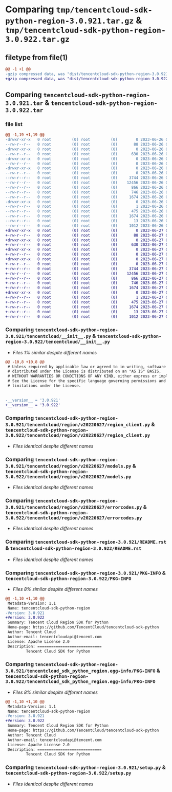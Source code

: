 # Comparing `tmp/tencentcloud-sdk-python-region-3.0.921.tar.gz` & `tmp/tencentcloud-sdk-python-region-3.0.922.tar.gz`

## filetype from file(1)

```diff
@@ -1 +1 @@
-gzip compressed data, was "dist/tencentcloud-sdk-python-region-3.0.921.tar", last modified: Mon Jun 26 00:30:40 2023, max compression
+gzip compressed data, was "dist/tencentcloud-sdk-python-region-3.0.922.tar", last modified: Tue Jun 27 00:31:01 2023, max compression
```

## Comparing `tencentcloud-sdk-python-region-3.0.921.tar` & `tencentcloud-sdk-python-region-3.0.922.tar`

### file list

```diff
@@ -1,19 +1,19 @@
-drwxr-xr-x   0 root         (0) root         (0)        0 2023-06-26 00:30:40.000000 tencentcloud-sdk-python-region-3.0.921/
--rw-r--r--   0 root         (0) root         (0)       88 2023-06-26 00:30:40.000000 tencentcloud-sdk-python-region-3.0.921/setup.cfg
-drwxr-xr-x   0 root         (0) root         (0)        0 2023-06-26 00:30:40.000000 tencentcloud-sdk-python-region-3.0.921/tencentcloud/
--rw-r--r--   0 root         (0) root         (0)      630 2023-06-26 00:30:40.000000 tencentcloud-sdk-python-region-3.0.921/tencentcloud/__init__.py
-drwxr-xr-x   0 root         (0) root         (0)        0 2023-06-26 00:30:40.000000 tencentcloud-sdk-python-region-3.0.921/tencentcloud/region/
--rw-r--r--   0 root         (0) root         (0)        0 2023-06-26 00:30:40.000000 tencentcloud-sdk-python-region-3.0.921/tencentcloud/region/__init__.py
-drwxr-xr-x   0 root         (0) root         (0)        0 2023-06-26 00:30:40.000000 tencentcloud-sdk-python-region-3.0.921/tencentcloud/region/v20220627/
--rw-r--r--   0 root         (0) root         (0)        0 2023-06-26 00:30:40.000000 tencentcloud-sdk-python-region-3.0.921/tencentcloud/region/v20220627/__init__.py
--rw-r--r--   0 root         (0) root         (0)     3744 2023-06-26 00:30:40.000000 tencentcloud-sdk-python-region-3.0.921/tencentcloud/region/v20220627/region_client.py
--rw-r--r--   0 root         (0) root         (0)    12456 2023-06-26 00:30:40.000000 tencentcloud-sdk-python-region-3.0.921/tencentcloud/region/v20220627/models.py
--rw-r--r--   0 root         (0) root         (0)      866 2023-06-26 00:30:40.000000 tencentcloud-sdk-python-region-3.0.921/tencentcloud/region/v20220627/errorcodes.py
--rw-r--r--   0 root         (0) root         (0)      746 2023-06-26 00:30:40.000000 tencentcloud-sdk-python-region-3.0.921/README.rst
--rw-r--r--   0 root         (0) root         (0)     1674 2023-06-26 00:30:40.000000 tencentcloud-sdk-python-region-3.0.921/PKG-INFO
-drwxr-xr-x   0 root         (0) root         (0)        0 2023-06-26 00:30:40.000000 tencentcloud-sdk-python-region-3.0.921/tencentcloud_sdk_python_region.egg-info/
--rw-r--r--   0 root         (0) root         (0)        1 2023-06-26 00:30:40.000000 tencentcloud-sdk-python-region-3.0.921/tencentcloud_sdk_python_region.egg-info/dependency_links.txt
--rw-r--r--   0 root         (0) root         (0)      475 2023-06-26 00:30:40.000000 tencentcloud-sdk-python-region-3.0.921/tencentcloud_sdk_python_region.egg-info/SOURCES.txt
--rw-r--r--   0 root         (0) root         (0)     1674 2023-06-26 00:30:40.000000 tencentcloud-sdk-python-region-3.0.921/tencentcloud_sdk_python_region.egg-info/PKG-INFO
--rw-r--r--   0 root         (0) root         (0)       13 2023-06-26 00:30:40.000000 tencentcloud-sdk-python-region-3.0.921/tencentcloud_sdk_python_region.egg-info/top_level.txt
--rw-r--r--   0 root         (0) root         (0)     1012 2023-06-26 00:30:40.000000 tencentcloud-sdk-python-region-3.0.921/setup.py
+drwxr-xr-x   0 root         (0) root         (0)        0 2023-06-27 00:31:01.000000 tencentcloud-sdk-python-region-3.0.922/
+-rw-r--r--   0 root         (0) root         (0)       88 2023-06-27 00:31:01.000000 tencentcloud-sdk-python-region-3.0.922/setup.cfg
+drwxr-xr-x   0 root         (0) root         (0)        0 2023-06-27 00:31:01.000000 tencentcloud-sdk-python-region-3.0.922/tencentcloud/
+-rw-r--r--   0 root         (0) root         (0)      630 2023-06-27 00:31:01.000000 tencentcloud-sdk-python-region-3.0.922/tencentcloud/__init__.py
+drwxr-xr-x   0 root         (0) root         (0)        0 2023-06-27 00:31:01.000000 tencentcloud-sdk-python-region-3.0.922/tencentcloud/region/
+-rw-r--r--   0 root         (0) root         (0)        0 2023-06-27 00:31:01.000000 tencentcloud-sdk-python-region-3.0.922/tencentcloud/region/__init__.py
+drwxr-xr-x   0 root         (0) root         (0)        0 2023-06-27 00:31:01.000000 tencentcloud-sdk-python-region-3.0.922/tencentcloud/region/v20220627/
+-rw-r--r--   0 root         (0) root         (0)        0 2023-06-27 00:31:01.000000 tencentcloud-sdk-python-region-3.0.922/tencentcloud/region/v20220627/__init__.py
+-rw-r--r--   0 root         (0) root         (0)     3744 2023-06-27 00:31:01.000000 tencentcloud-sdk-python-region-3.0.922/tencentcloud/region/v20220627/region_client.py
+-rw-r--r--   0 root         (0) root         (0)    12456 2023-06-27 00:31:01.000000 tencentcloud-sdk-python-region-3.0.922/tencentcloud/region/v20220627/models.py
+-rw-r--r--   0 root         (0) root         (0)      866 2023-06-27 00:31:01.000000 tencentcloud-sdk-python-region-3.0.922/tencentcloud/region/v20220627/errorcodes.py
+-rw-r--r--   0 root         (0) root         (0)      746 2023-06-27 00:31:01.000000 tencentcloud-sdk-python-region-3.0.922/README.rst
+-rw-r--r--   0 root         (0) root         (0)     1674 2023-06-27 00:31:01.000000 tencentcloud-sdk-python-region-3.0.922/PKG-INFO
+drwxr-xr-x   0 root         (0) root         (0)        0 2023-06-27 00:31:01.000000 tencentcloud-sdk-python-region-3.0.922/tencentcloud_sdk_python_region.egg-info/
+-rw-r--r--   0 root         (0) root         (0)        1 2023-06-27 00:31:01.000000 tencentcloud-sdk-python-region-3.0.922/tencentcloud_sdk_python_region.egg-info/dependency_links.txt
+-rw-r--r--   0 root         (0) root         (0)      475 2023-06-27 00:31:01.000000 tencentcloud-sdk-python-region-3.0.922/tencentcloud_sdk_python_region.egg-info/SOURCES.txt
+-rw-r--r--   0 root         (0) root         (0)     1674 2023-06-27 00:31:01.000000 tencentcloud-sdk-python-region-3.0.922/tencentcloud_sdk_python_region.egg-info/PKG-INFO
+-rw-r--r--   0 root         (0) root         (0)       13 2023-06-27 00:31:01.000000 tencentcloud-sdk-python-region-3.0.922/tencentcloud_sdk_python_region.egg-info/top_level.txt
+-rw-r--r--   0 root         (0) root         (0)     1012 2023-06-27 00:31:01.000000 tencentcloud-sdk-python-region-3.0.922/setup.py
```

### Comparing `tencentcloud-sdk-python-region-3.0.921/tencentcloud/__init__.py` & `tencentcloud-sdk-python-region-3.0.922/tencentcloud/__init__.py`

 * *Files 1% similar despite different names*

```diff
@@ -10,8 +10,8 @@
 # Unless required by applicable law or agreed to in writing, software
 # distributed under the License is distributed on an "AS IS" BASIS,
 # WITHOUT WARRANTIES OR CONDITIONS OF ANY KIND, either express or implied.
 # See the License for the specific language governing permissions and
 # limitations under the License.
 
 
-__version__ = '3.0.921'
+__version__ = '3.0.922'
```

### Comparing `tencentcloud-sdk-python-region-3.0.921/tencentcloud/region/v20220627/region_client.py` & `tencentcloud-sdk-python-region-3.0.922/tencentcloud/region/v20220627/region_client.py`

 * *Files identical despite different names*

### Comparing `tencentcloud-sdk-python-region-3.0.921/tencentcloud/region/v20220627/models.py` & `tencentcloud-sdk-python-region-3.0.922/tencentcloud/region/v20220627/models.py`

 * *Files identical despite different names*

### Comparing `tencentcloud-sdk-python-region-3.0.921/tencentcloud/region/v20220627/errorcodes.py` & `tencentcloud-sdk-python-region-3.0.922/tencentcloud/region/v20220627/errorcodes.py`

 * *Files identical despite different names*

### Comparing `tencentcloud-sdk-python-region-3.0.921/README.rst` & `tencentcloud-sdk-python-region-3.0.922/README.rst`

 * *Files identical despite different names*

### Comparing `tencentcloud-sdk-python-region-3.0.921/PKG-INFO` & `tencentcloud-sdk-python-region-3.0.922/PKG-INFO`

 * *Files 8% similar despite different names*

```diff
@@ -1,10 +1,10 @@
 Metadata-Version: 1.1
 Name: tencentcloud-sdk-python-region
-Version: 3.0.921
+Version: 3.0.922
 Summary: Tencent Cloud Region SDK for Python
 Home-page: https://github.com/TencentCloud/tencentcloud-sdk-python
 Author: Tencent Cloud
 Author-email: tencentcloudapi@tencent.com
 License: Apache License 2.0
 Description: ============================
         Tencent Cloud SDK for Python
```

### Comparing `tencentcloud-sdk-python-region-3.0.921/tencentcloud_sdk_python_region.egg-info/PKG-INFO` & `tencentcloud-sdk-python-region-3.0.922/tencentcloud_sdk_python_region.egg-info/PKG-INFO`

 * *Files 8% similar despite different names*

```diff
@@ -1,10 +1,10 @@
 Metadata-Version: 1.1
 Name: tencentcloud-sdk-python-region
-Version: 3.0.921
+Version: 3.0.922
 Summary: Tencent Cloud Region SDK for Python
 Home-page: https://github.com/TencentCloud/tencentcloud-sdk-python
 Author: Tencent Cloud
 Author-email: tencentcloudapi@tencent.com
 License: Apache License 2.0
 Description: ============================
         Tencent Cloud SDK for Python
```

### Comparing `tencentcloud-sdk-python-region-3.0.921/setup.py` & `tencentcloud-sdk-python-region-3.0.922/setup.py`

 * *Files identical despite different names*

